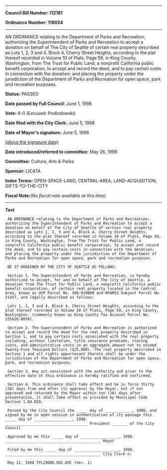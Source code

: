 

********

**Council Bill Number: 112181**
   
**Ordinance Number: 119024**
********

 AN ORDINANCE relating to the Department of Parks and Recreation; authorizing the Superintendent of Parks and Recreation to accept a donation on behalf of The City of Seattle of certain real property described as Lots 1, 2, 3 and 4, Block 4, Cherry Street Heights, according to the plat thereof recorded in Volume 10 of Plats, Page 59, in King County, Washington, from The Trust for Public Land, a nonprofit California public benefit corporation, to accept and record the deed, and to pay certain costs in connection with the donation; and placing the property under the jurisdiction of the Department of Parks and Recreation for open space, park and recreation purposes.

**Status:** PASSED
   
**Date passed by Full Council:** June 1, 1998
   
**Vote:** 8-0 (Excused: Podlodowski)
   
**Date filed with the City Clerk:** June 5, 1998
   
**Date of Mayor's signature:** June 5, 1998
   
[(about the signature date)](/~public/approvaldate.htm)
   
   
   
**Date introduced/referred to committee:** May 26, 1998
   
**Committee:** Culture, Arts & Parks
   
**Sponsor:** LICATA
   
   
**Index Terms:** OPEN-SPACE-LAND, CENTRAL-AREA, LAND-ACQUISITION, GIFTS-TO-THE-CITY

**Fiscal Note:**_(No fiscal note available at this time)_

********

**Text**
   
```
 AN ORDINANCE relating to the Department of Parks and Recreation; authorizing the Superintendent of Parks and Recreation to accept a donation on behalf of The City of Seattle of certain real property described as Lots 1, 2, 3 and 4, Block 4, Cherry Street Heights, according to the plat thereof recorded in Volume 10 of Plats, Page 59, in King County, Washington, from The Trust for Public Land, a nonprofit California public benefit corporation, to accept and record the deed, and to pay certain costs in connection with the donation; and placing the property under the jurisdiction of the Department of Parks and Recreation for open space, park and recreation purposes.

 BE IT ORDAINED BY THE CITY OF SEATTLE AS FOLLOWS:

 Section 1. The Superintendent of Parks and Recreation, is hereby authorized to accept, for and on behalf of The City of Seattle, a donation from The Trust for Public Land, a nonprofit California public benefit corporation, of certain real property located in the Central Area, known as OSP Parcel No. 309.010000 and RPAMIS Subject Parcel No. 21457, and legally described as follows:

 Lots 1, 2, 3 and 4, Block 4, Cherry Street Heights, according to the plat thereof recorded in Volume 10 of Plats, Page 59, in King County, Washington. (commonly known as King County Tax Account Parcel No. 155620-0070).

 Section 2. The Superintendent of Parks and Recreation is authorized to accept and record the deed for the real property described in Section 1, and to pay certain costs associated with the real property including, without limitation, title insurance premiums, closing costs, and administrative costs in an aggregate amount not to exceed Twenty-Five Thousand Dollars ($25,000). The real property described in Section 1 and all rights appurtenant thereto shall be under the jurisdiction of the Department of Parks and Recreation for open space, park, and recreation purposes.

 Section 3. Any act consistent with the authority and prior to the effective date of this ordinance is hereby ratified and confirmed.

 Section 4. This ordinance shall take effect and be in force thirty (30) days from and after its approval by the Mayor, but if not approved and returned by the Mayor within ten (10) days after presentation, it shall take effect as provided by Municipal Code Section 1.04.020.

 Passed by the City Council the _____ day of ____________, 1998, and signed by me in open session in authentication of its passage this _____ day of _________________, 1998. _____________________________________ President _______ of the City Council

 Approved by me this _____ day of _________________, 1998. ___________________________________________ Mayor

 Filed by me this _____ day of ____________________, 1998. ___________________________________________ City Clerk n:

 May 12, 1998 TPL29ORD.DOC.DOC (Ver. 1)

```
